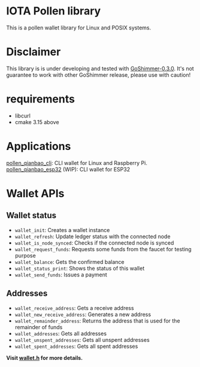 # IOTA Pollen library  

This is a pollen wallet library for Linux and POSIX systems. 

# Disclaimer  

This library is is under developing and tested with [GoShimmer-0.3.0](https://github.com/iotaledger/goshimmer/releases/tag/v0.3.0). It's not guarantee to work with other GoShimmer release, please use with caution!  

# requirements  

* libcurl
* cmake 3.15 above

# Applications  

[pollen_qianbao_cli](https://github.com/oopsmonk/pollen_qianbao_cli): CLI wallet for Linux and Raspberry Pi.
[pollen_qianbao_esp32](https://github.com/oopsmonk/iota_c_platformIO/tree/dev_pollen_esp32) (WIP): CLI wallet for ESP32 

# Wallet APIs  

## Wallet status  

* `wallet_init`: Creates a wallet instance
* `wallet_refresh`: Update ledger status with the connected node
* `wallet_is_node_synced`: Checks if the connected node is synced
* `wallet_request_funds`: Requests some funds from the faucet for testing purpose
* `wallet_balance`: Gets the confirmed balance
* `wallet_status_print`: Shows the status of this wallet
* `wallet_send_funds`: Issues a payment

## Addresses  

* `wallet_receive_address`: Gets a receive address
* `wallet_new_receive_address`: Generates a new address
* `wallet_remainder_address`: Returns the address that is used for the remainder of funds
* `wallet_addresses`: Gets all addresses
* `wallet_unspent_addresses`: Gets all unspent addresses
* `wallet_spent_addresses`: Gets all spent addresses

**Visit [wallet.h](https://github.com/oopsmonk/pollen_qianbao/blob/master/src/wallet/wallet.h) for more details.**

